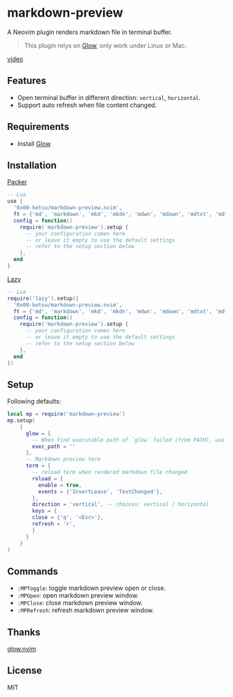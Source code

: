 # markdown-preview

A Neovim plugin renders markdown file in terminal buffer.

>
> This plugin relys on [Glow](https://github.com/charmbracelet/glow), only work under Linux or Mac.

[video](https://user-images.githubusercontent.com/16932133/216219726-f79645fb-555a-4684-8962-c69e87a7d605.mp4)

## Features

- Open terminal buffer in different direction: `vertical`, `horizontal`.
- Support auto refresh when file content changed.

## Requirements

- Install [Glow](https://github.com/charmbracelet/glow#installation)

## Installation

[Packer](https://github.com/wbthomason/packer.nvim)

```lua
-- Lua
use {
  '0x00-ketsu/markdown-preview.nvim',
  ft = {'md', 'markdown', 'mkd', 'mkdn', 'mdwn', 'mdown', 'mdtxt', 'mdtext', 'rmd', 'wiki'},
  config = function()
    require('markdown-preview').setup {
      -- your configuration comes here
      -- or leave it empty to use the default settings
      -- refer to the setup section below
    },
  end
}
```

[Lazy](https://github.com/folke/lazy.nvim)

```lua
-- Lua
require('lazy').setup({
  '0x00-ketsu/markdown-preview.nvim',
  ft = {'md', 'markdown', 'mkd', 'mkdn', 'mdwn', 'mdown', 'mdtxt', 'mdtext', 'rmd', 'wiki'},
  config = function()
    require('markdown-preview').setup {
      -- your configuration comes here
      -- or leave it empty to use the default settings
      -- refer to the setup section below
    },
  end
})
```

## Setup

Following defaults:

```lua
local mp = require('markdown-preview')
mp.setup(
    {
      glow = {
        -- When find executable path of `glow` failed (from PATH), use this value instead
        exec_path = ''
      },
      -- Markdown preview term
      term = {
        -- reload term when rendered markdown file changed
        reload = {
          enable = true,
          events = {'InsertLeave', 'TextChanged'},
        },
        direction = 'vertical', -- choices: vertical / horizontal
        keys = {
        close = {'q', '<Esc>'},
        refresh = 'r',
        }
      }
    }
)
```

## Commands

- `:MPToggle`: toggle markdown preview open or close.
- `:MPOpen`: open markdown preview window.
- `:MPClose`: close markdown preview window.
- `:MPRefresh`: refresh markdown preview window.

## Thanks

[glow.nvim](https://github.com/ellisonleao/glow.nvim)

## License

MIT
